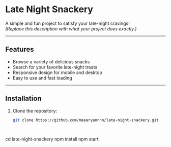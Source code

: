 # Late Night Snackery

A simple and fun project to satisfy your late-night cravings!  
*(Replace this description with what your project does exactly.)*

---

## Features

- Browse a variety of delicious snacks  
- Search for your favorite late-night treats  
- Responsive design for mobile and desktop  
- Easy to use and fast loading

---

## Installation

1. Clone the repository:

   ```bash
   git clone https://github.com/meearyannnn/late-night-snackery.git
 
 
 cd late-night-snackery
npm install
npm start

